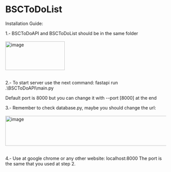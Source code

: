 # BSCToDoList

Installation Guide:

1.- BSCToDoAPI and BSCToDoList should be in the same folder
<br></br>
<img width="186" height="90" alt="image" src="https://github.com/user-attachments/assets/b3c0f9ae-3138-4c95-a9c2-201c6b7aaa12" />
<br></br>

2.- To start server use the next command:
    fastapi run .\BSCToDoAPI\main.py

  Default port is 8000 but you can change it with --port [8000] at the end

3.- Remember to check database.py, maybe you should change the url:
<br></br>
<img width="784" height="94" alt="image" src="https://github.com/user-attachments/assets/019abd0d-f174-4565-8849-39048481901d" />
<br></br>

4.- Use at google chrome or any other website:
    localhost:8000
    The port is the same that you used at step 2.

